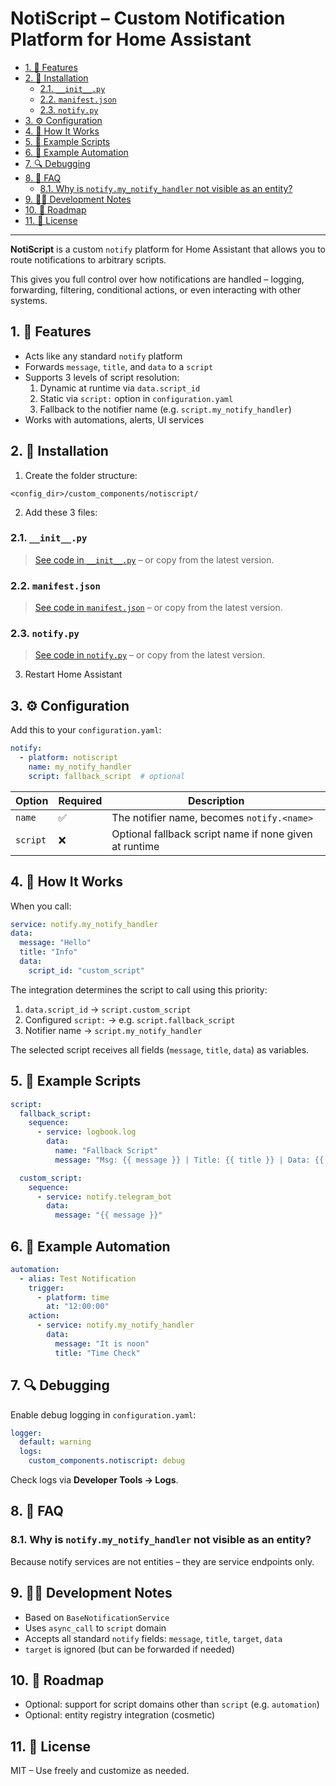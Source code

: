 # NotiScript – Custom Notification Platform for Home Assistant

- [1. 🔧 Features](#1--features)
- [2. 📂 Installation](#2--installation)
  - [2.1. `__init__.py`](#21-__init__py)
  - [2.2. `manifest.json`](#22-manifestjson)
  - [2.3. `notify.py`](#23-notifypy)
- [3. ⚙️ Configuration](#3-️-configuration)
- [4. 🚀 How It Works](#4--how-it-works)
- [5. 🧪 Example Scripts](#5--example-scripts)
- [6. 🧰 Example Automation](#6--example-automation)
- [7. 🔍 Debugging](#7--debugging)
- [8. 💬 FAQ](#8--faq)
  - [8.1. Why is `notify.my_notify_handler` not visible as an entity?](#81-why-is-notifymy_notify_handler-not-visible-as-an-entity)
- [9. 👨‍💻 Development Notes](#9--development-notes)
- [10. 🏁 Roadmap](#10--roadmap)
- [11. 📝 License](#11--license)

---

**NotiScript** is a custom `notify` platform for Home Assistant that allows you to route notifications to arbitrary scripts.

This gives you full control over how notifications are handled – logging, forwarding, filtering, conditional actions, or even interacting with other systems.


## 1. 🔧 Features

- Acts like any standard `notify` platform
- Forwards `message`, `title`, and `data` to a `script`
- Supports 3 levels of script resolution:
  1. Dynamic at runtime via `data.script_id`
  2. Static via `script:` option in `configuration.yaml`
  3. Fallback to the notifier name (e.g. `script.my_notify_handler`)
- Works with automations, alerts, UI services


## 2. 📂 Installation

1. Create the folder structure:

```
<config_dir>/custom_components/notiscript/
```

2. Add these 3 files:

### 2.1. `__init__.py`

> [See code in `__init__.py`](./__init__.py) – or copy from the latest version.


### 2.2. `manifest.json`
> [See code in `manifest.json`](./manifest.json) – or copy from the latest version.


### 2.3. `notify.py`
> [See code in `notify.py`](./notify.py) – or copy from the latest version.


3. Restart Home Assistant

## 3. ⚙️ Configuration

Add this to your `configuration.yaml`:

```yaml
notify:
  - platform: notiscript
    name: my_notify_handler
    script: fallback_script  # optional
```

| Option     | Required | Description |
|------------|----------|-------------|
| `name`     | ✅       | The notifier name, becomes `notify.<name>` |
| `script`   | ❌       | Optional fallback script name if none given at runtime |

## 4. 🚀 How It Works

When you call:

```yaml
service: notify.my_notify_handler
data:
  message: "Hello"
  title: "Info"
  data:
    script_id: "custom_script"
```

The integration determines the script to call using this priority:

1. `data.script_id` → `script.custom_script`
2. Configured `script:` → e.g. `script.fallback_script`
3. Notifier name → `script.my_notify_handler`

The selected script receives all fields (`message`, `title`, `data`) as variables.


## 5. 🧪 Example Scripts

```yaml
script:
  fallback_script:
    sequence:
      - service: logbook.log
        data:
          name: "Fallback Script"
          message: "Msg: {{ message }} | Title: {{ title }} | Data: {{ data | to_json }}"
```

```yaml
  custom_script:
    sequence:
      - service: notify.telegram_bot
        data:
          message: "{{ message }}"
```


## 6. 🧰 Example Automation

```yaml
automation:
  - alias: Test Notification
    trigger:
      - platform: time
        at: "12:00:00"
    action:
      - service: notify.my_notify_handler
        data:
          message: "It is noon"
          title: "Time Check"
```


## 7. 🔍 Debugging

Enable debug logging in `configuration.yaml`:

```yaml
logger:
  default: warning
  logs:
    custom_components.notiscript: debug
```

Check logs via **Developer Tools → Logs**.


## 8. 💬 FAQ

### 8.1. Why is `notify.my_notify_handler` not visible as an entity?

Because notify services are not entities – they are service endpoints only.


## 9. 👨‍💻 Development Notes

- Based on `BaseNotificationService`
- Uses `async_call` to `script` domain
- Accepts all standard `notify` fields: `message`, `title`, `target`, `data`
- `target` is ignored (but can be forwarded if needed)


## 10. 🏁 Roadmap

- Optional: support for script domains other than `script` (e.g. `automation`)
- Optional: entity registry integration (cosmetic)


## 11. 📝 License

MIT – Use freely and customize as needed.
